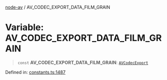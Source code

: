 [node-av](../globals.md) / AV\_CODEC\_EXPORT\_DATA\_FILM\_GRAIN

# Variable: AV\_CODEC\_EXPORT\_DATA\_FILM\_GRAIN

> `const` **AV\_CODEC\_EXPORT\_DATA\_FILM\_GRAIN**: [`AVCodecExport`](../type-aliases/AVCodecExport.md)

Defined in: [constants.ts:1487](https://github.com/seydx/av/blob/f8631fc881b394300b1479f511d55cf1c370a87f/src/constants/constants.ts#L1487)
